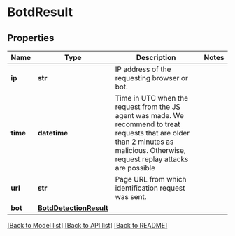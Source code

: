 # BotdResult

## Properties
Name | Type | Description | Notes
------------ | ------------- | ------------- | -------------
**ip** | **str** | IP address of the requesting browser or bot. | 
**time** | **datetime** | Time in UTC when the request from the JS agent was made. We recommend to treat requests that are older than 2 minutes as malicious. Otherwise, request replay attacks are possible | 
**url** | **str** | Page URL from which identification request was sent. | 
**bot** | [**BotdDetectionResult**](BotdDetectionResult.md) |  | 

[[Back to Model list]](../README.md#documentation-for-models) [[Back to API list]](../README.md#documentation-for-api-endpoints) [[Back to README]](../README.md)

